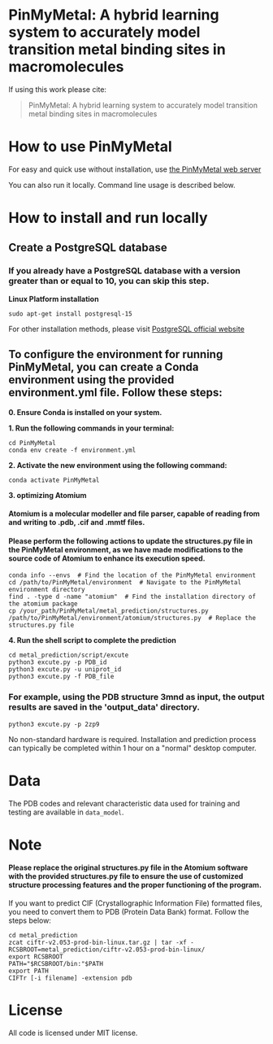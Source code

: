 # PinMyMetal: A hybrid learning system to accurately model transition metal binding sites in macromolecules


If using this work please cite:
>PinMyMetal: A hybrid learning system to accurately model transition metal binding sites in macromolecules

# How to use PinMyMetal 
For easy and quick use without installation, use [the PinMyMetal web server](https://PMM.biocloud.top)

You can also run it locally. Command line usage is described below.

# How to install and run locally


## Create a PostgreSQL database

### If you already have a PostgreSQL database with a version greater than or equal to 10, you can skip this step.

**Linux Platform installation**
```
sudo apt-get install postgresql-15
```
For other installation methods, please visit [PostgreSQL official website](https://www.postgresql.org/)


## To configure the environment for running PinMyMetal, you can create a Conda environment using the provided environment.yml file. Follow these steps:

**0. Ensure Conda is installed on your system.**

**1. Run the following commands in your terminal:** 
```
cd PinMyMetal
conda env create -f environment.yml
```
**2. Activate the new environment using the following command:**
```
conda activate PinMyMetal
```
**3. optimizing Atomium**

#### Atomium is a molecular modeller and file parser, capable of reading from and writing to .pdb, .cif and .mmtf files.
#### Please perform the following actions to update the structures.py file in the PinMyMetal environment, as we have made modifications to the source code of Atomium to enhance its execution speed.

```
conda info --envs  # Find the location of the PinMyMetal environment
cd /path/to/PinMyMetal/environment  # Navigate to the PinMyMetal environment directory
find . -type d -name "atomium"  # Find the installation directory of the atomium package
cp /your_path/PinMyMetal/metal_prediction/structures.py /path/to/PinMyMetal/environment/atomium/structures.py  # Replace the structures.py file
```
**4. Run the shell script to complete the prediction**
```
cd metal_prediction/script/excute
python3 excute.py -p PDB_id 
python3 excute.py -u uniprot_id
python3 excute.py -f PDB_file
```

### For example, using the PDB structure 3mnd as input, the output results are saved in the 'output_data' directory.

`python3 excute.py -p 2zp9`

No non-standard hardware is required.
Installation and prediction process can typically be completed within 1 hour on a "normal" desktop computer.

# Data
The PDB codes and relevant characteristic data used for training and testing are available in `data_model`.

# Note
#### Please replace the original structures.py file in the Atomium software with the provided structures.py file to ensure the use of customized structure processing features and the proper functioning of the program.

If you want to predict CIF (Crystallographic Information File) formatted files, you need to convert them to PDB (Protein Data Bank) format. Follow the steps below:
```
cd metal_prediction
zcat ciftr-v2.053-prod-bin-linux.tar.gz | tar -xf -
RCSBROOT=metal_prediction/ciftr-v2.053-prod-bin-linux/
export RCSBROOT
PATH="$RCSBROOT/bin:"$PATH
export PATH
CIFTr [-i filename] -extension pdb
```
# License
All code is licensed under MIT license.

